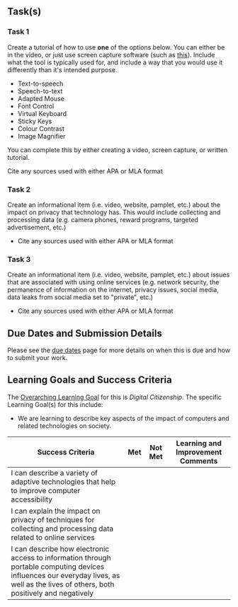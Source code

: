 ## Task(s)

### Task 1

Create a tutorial of how to use **one** of the options below.  You can either be in the video, or just use screen capture software (such as [this](https://screencast-o-matic.com/)).  Include what the tool is typically used for, and include a way that you would use it differently than it's intended purpose.

* Text-to-speech
* Speech-to-text
* Adapted Mouse
* Font Control
* Virtual Keyboard
* Sticky Keys
* Colour Contrast
* Image Magnifier

You can complete this by either creating a video, screen capture, or written tutorial.

Cite any sources used with either APA or MLA format

### Task 2

Create an informational item (i.e. video, website, pamplet, etc.) about the impact on privacy that technology has.  This would include collecting and processing data (e.g. camera phones, reward programs, targeted advertisement, etc.)

* Cite any sources used with either APA or MLA format

### Task 3

Create an informational item (i.e. video, website, pamplet, etc.) about issues that are associated with using online services (e.g. network security, the permanence of information on the internet, privacy issues, social media, data leaks from social media set to "private", etc.)

* Cite any sources used with either APA or MLA format

## Due Dates and Submission Details

Please see the [due dates](./Due-Dates-and-Submission-Details) page for more details on when this is due and how to submit your work.


## Learning Goals and Success Criteria

The [Overarching Learning Goal](./images/ICS2O.jpg) for this is _Digital Citizenship_.
The specific Learning Goal(s) for this include:
  * We are learning to describe key aspects of the impact of computers and related technologies on society.

| Success Criteria | Met | Not Met | Learning and Improvement Comments |
| ----------- | --- | ------ | ------- |
| I can describe a variety of adaptive technologies that help to improve computer accessibility  | | | |
| I can explain the impact on privacy of techniques for collecting and processing data related to online services | | | |
| I can describe how electronic access to information through portable computing devices influences our everyday lives, as well as the lives of others, both positively and negatively   | | | |